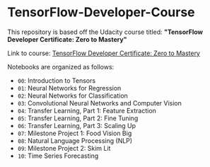 # TensorFlow-Developer-Course

This repository is based off the Udacity course titled: **"TensorFlow Developer Certificate: Zero to Mastery"**

Link to course: [TensorFlow Developer Certificate: Zero to Mastery](https://www.udemy.com/share/104ssS3@p2f3v_X-jHBajcO0K_iG8E3WyJu164IQGb20Ma_LazwTBDwFwc4GyKpyZZVP4cHGEA==/)

Notebooks are organized as follows:
* `00`: Introduction to Tensors
* `01`: Neural Networks for Regression
* `02`: Neural Networks for Classification
* `03`: Convolutional Neural Networks and Computer Vision
* `04`: Transfer Learning, Part 1: Feature Extraction
* `05`: Transfer Learning, Part 2: Fine Tuning
* `06`: Transfer Learning, Part 3: Scaling Up
* `07`: Milestone Project 1: Food Vision Big
* `08`: Natural Language Processing (NLP)
* `09`: Milestone Project 2: Skim Lit
* `10`: Time Series Forecasting